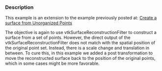 ### Description

This example is an extension to the example previously posted at:
[Create a surface from Unorganized Points](SurfaceFromUnorganizedPoints)

The objective is again to use vtkSurfaceReconstructionFilter to construct a surface from a set of points.
However, the direct output of the vtkSurfaceReconstructionFilter does not match with the spatial position of the original point set.
Instead, there is a scale change and translation in between.
To cure this, in this example we added a post transformation to move the reconstructed surface back to the position of the original points, which in some cases might be more favorable.
